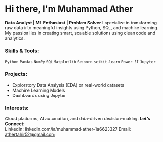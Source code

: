 # Hi there, I'm Muhammad Ather 
**Data Analyst | ML Enthusiast | Problem Solver**
I specialize in transforming raw data into meaningful insights using Python, SQL, and machine learning. My passion lies in creating smart, scalable solutions using clean code and analytics.
###  Skills & Tools:
`Python` `Pandas` `NumPy` `SQL` `Matplotlib` `Seaborn` `scikit-learn` `Power BI` `Jupyter`
### Projects:
- Exploratory Data Analysis (EDA) on real-world datasets  
- Machine Learning Models 
- Dashboards using Jupyter
### Interests:
Cloud platforms, AI automation, and data-driven decision-making.
**Let’s Connect:**  
LinkedIn: linkedin.com/in/muhammad-ather-1a6623327 
Email: athertahir52@gmail.com
